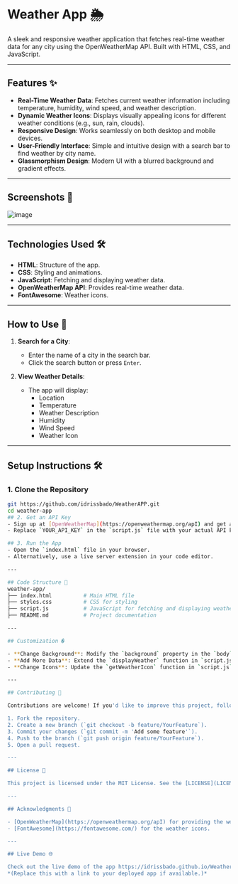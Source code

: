 ﻿# Weather App 🌦️

A sleek and responsive weather application that fetches real-time weather data for any city using the OpenWeatherMap API. Built with HTML, CSS, and JavaScript.

---

## Features ✨

- **Real-Time Weather Data**: Fetches current weather information including temperature, humidity, wind speed, and weather description.
- **Dynamic Weather Icons**: Displays visually appealing icons for different weather conditions (e.g., sun, rain, clouds).
- **Responsive Design**: Works seamlessly on both desktop and mobile devices.
- **User-Friendly Interface**: Simple and intuitive design with a search bar to find weather by city name.
- **Glassmorphism Design**: Modern UI with a blurred background and gradient effects.

---

## Screenshots 📸

![image](https://github.com/user-attachments/assets/af71cc85-5d53-4355-ad08-0c98e3a4864c)

---

## Technologies Used 🛠️

- **HTML**: Structure of the app.
- **CSS**: Styling and animations.
- **JavaScript**: Fetching and displaying weather data.
- **OpenWeatherMap API**: Provides real-time weather data.
- **FontAwesome**: Weather icons.

---

## How to Use 🚀

1. **Search for a City**:
    - Enter the name of a city in the search bar.
    - Click the search button or press `Enter`.

2. **View Weather Details**:
    - The app will display:
        - Location
        - Temperature
        - Weather Description
        - Humidity
        - Wind Speed
        - Weather Icon

---

## Setup Instructions 🛠️

### 1. **Clone the Repository**
   ```bash
   git https://github.com/idrissbado/WeatherAPP.git
   cd weather-app
## 2. Get an API Key
- Sign up at [OpenWeatherMap](https://openweathermap.org/apI) and get a free API key.
- Replace `YOUR_API_KEY` in the `script.js` file with your actual API key.

## 3. Run the App
- Open the `index.html` file in your browser.
- Alternatively, use a live server extension in your code editor.

---

## Code Structure 📂
weather-app/
├── index.html          # Main HTML file
├── styles.css          # CSS for styling
├── script.js           # JavaScript for fetching and displaying weather data
├── README.md           # Project documentation

---

## Customization �

- **Change Background**: Modify the `background` property in the `body` section of `styles.css`.
- **Add More Data**: Extend the `displayWeather` function in `script.js` to show additional data like pressure or sunrise/sunset times.
- **Change Icons**: Update the `getWeatherIcon` function in `script.js` to use different icons.

---

## Contributing 🤝

Contributions are welcome! If you'd like to improve this project, follow these steps:

1. Fork the repository.
2. Create a new branch (`git checkout -b feature/YourFeature`).
3. Commit your changes (`git commit -m 'Add some feature'`).
4. Push to the branch (`git push origin feature/YourFeature`).
5. Open a pull request.

---

## License 📄

This project is licensed under the MIT License. See the [LICENSE](LICENSE) file for details.

---

## Acknowledgments 🙏

- [OpenWeatherMap](https://openweathermap.org/apI) for providing the weather data API.
- [FontAwesome](https://fontawesome.com/) for the weather icons.

---

## Live Demo 🌐

Check out the live demo of the app https://idrissbado.github.io/WeatherAPP/.  
*(Replace this with a link to your deployed app if available.)*
